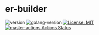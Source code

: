 # er-builder

![version](https://img.shields.io/badge/version-v0.1.0-brightgreen)
![golang-version](https://img.shields.io/badge/Go-1.13-blue)
[![License: MIT](https://img.shields.io/badge/License-MIT-blue.svg)](https://opensource.org/licenses/MIT)
[![master-actions Actions Status](https://github.com/Angelos-Giannis/erd-builder/workflows/master-actions/badge.svg)](https://github.com/Angelos-Giannis/erd-builder/actions)
